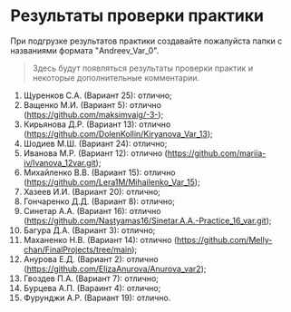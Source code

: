 # Результаты проверки практики
При подгрузке результатов практики создавайте пожалуйста папки с названиями формата "Andreev_Var_0".
> Здесь будут появляться результаты проверки практик и некоторые дополнительные комментарии. 

1. Щуренков С.А. (Вариант 25): отлично;
2. Ващенко М.И. (Вариант 5): отлично (https://github.com/maksimvaig/-3-);
3. Кирьянова Д.Р. (Вариант 13): отлично (https://github.com/DolenKollin/Kiryanova_Var_13);
4. Шодиев М.Ш. (Вариант 24): отлично;
5. Иванова М.Р. (Вариант 12): отлично (https://github.com/mariia-iv/Ivanova_12var.git);
6. Михайленко В.В. (Вариант 15): отлично (https://github.com/Lera1M/Mihailenko_Var_15);
7. Хазеев И.И. (Вариант 20): отлично;
8. Гончаренко Д.Д. (Вариант 8): отлично;
9. Синетар А.А. (Вариант 16): отлично (https://github.com/Nastyamas16/Sinetar.A.A.-Practice_16_var.git);
10. Багура Д.А. (Вариант 3): отлично;
11. Маханенко Н.В. (Вариант 14): отлично (https://github.com/Melly-chan/FinalProjects/tree/main);
12. Анурова Е.Д. (Вариант 2): отлично (https://github.com/ElizaAnurova/Anurova_var2);
13. Гвоздев П.А. (Вариант 7): отлично;
14. Бурцева А.П. (Вараинт 4): отлично;
15. Фурунджи А.Р. (Вариант 19): отлично.
